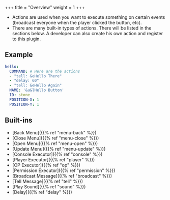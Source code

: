 +++
title = "Overview"
weight = 1
+++

* Actions are used when you want to execute something on certain events (broadcast everyone when the player clicked the button, etc).
* There are many built-in types of actions. There will be listed in the sections below. A developer can also create his own action and register to this plugin.

## Example
```yaml
hello:
  COMMAND: # Here are the actions
  - "tell: &eHello There"
  - "delay: 60"
  - "tell: &eHello Again"
  NAME: '&u&lHello Button'
  ID: stone
  POSITION-X: 1
  POSITION-Y: 1
```

## Built-ins
* [Back Menu]({{% ref "menu-back" %}})
* [Close Menu]({{% ref "menu-close" %}})
* [Open Menu]({{% ref "menu-open" %}})
* [Update Menu]({{% ref "menu-update" %}})
* [Console Executor]({{% ref "console" %}})
* [Player Executor]({{% ref "player" %}})
* [OP Executor]({{% ref "op" %}})
* [Permission Executor]({{% ref "permission" %}})
* [Broadcast Message]({{% ref "broadcast" %}})
* [Tell Message]({{% ref "tell" %}})
* [Play Sound]({{% ref "sound" %}})
* [Delay]({{% ref "delay" %}})

